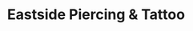 ---
title: "Eastside Piercing & Tattoo"
url: /dresden/eastside-piercing-und-tattoo/
shop: Tattoo
---